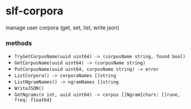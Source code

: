 # slf-corpora
manage user corpora (get, set, list, write json)

### methods
- `TryGetCorpusName(uuid uint64) -> (corpusName string, found bool)`
- `GetCorpusName(uuid uint64) -> (corpusName string)`
- `PutCorpusName(uuid uint64, corpusName string) -> error`
- `ListCorpora() -> corporaNames []string`
- `ListNgramNames() -> ngramNames []string`
- `WriteJSON()`
- `GetNgrams(n int, uuid uint64) -> corpus []Ngram{chars: []rune, freq: float64}`
